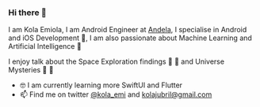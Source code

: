### Hi there 👋

I am Kola Emiola, I am Android Engineer at [Andela](https://andela.com), I specialise in Android and iOS Development :iphone:, I am also passionate about Machine Learning and Artificial Intelligence :robot:

I enjoy talk about the Space Exploration findings :rocket: :milky_way: and Universe Mysteries 🔭 :crystal_ball:
 
 - :nerd_face: I am currently learning more SwiftUI and Flutter
 - 📫 Find me on twitter [@kola_emi](https://twitter.com/kola_emi) and kolajubril@gmail.com

<!--
**breel93/breel93** is a ✨ _special_ ✨ repository because its `README.md` (this file) appears on your GitHub profile.

Here are some ideas to get you started:

- 🔭 I’m currently working on ...
- 🌱 I’m currently learning ...
- 👯 I’m looking to collaborate on ...
- 🤔 I’m looking for help with ...
- 💬 Ask me about ...
- 📫 How to reach me: ...
- 😄 Pronouns: ...
- ⚡ Fun fact: ...
- ⚡ Fun facts: The Universe is way bigger than you think and A shrimp's heart is in it's head.
-->
